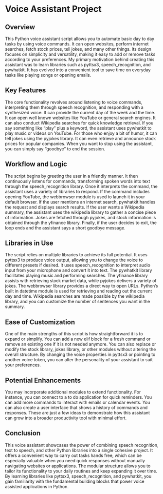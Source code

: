 # Voice Assistant Project

## Overview
This Python voice assistant script allows you to automate basic day to day tasks by using voice commands. It can open websites, perform internet searches, fetch stock prices, tell jokes, and many other things. Its design focuses on simplicity and versatility, making it easy to add or remove tasks according to your preferences. My primary motivation behind creating this assistant was to learn libraries such as pyttsx3, speech_recognition, and pywhatkit. It has evolved into a convenient tool to save time on everyday tasks like playing songs or opening emails.

## Key Features
The core functionality revolves around listening to voice commands, interpreting them through speech recognition, and responding with a synthesized voice. It can provide the current day of the week and the time. It can open well known websites like YouTube or general search engines. It can also conduct Wikipedia searches for quick knowledge retrieval. If you say something like “play” plus a keyword, the assistant uses pywhatkit to play music or videos on YouTube. For those who enjoy a bit of humor, it can tell jokes using the pyjokes library. It can even retrieve and announce stock prices for popular companies. When you want to stop using the assistant, you can simply say “goodbye” to end the session.

## Workflow and Logic
The script begins by greeting the user in a friendly manner. It then continuously listens for commands, transforming spoken words into text through the speech_recognition library. Once it interprets the command, the assistant uses a variety of libraries to respond. If the command includes opening YouTube, the webbrowser module is used to launch it in your default browser. If the user mentions an internet search, pywhatkit handles the request and displays search results. If the user wants a Wikipedia summary, the assistant uses the wikipedia library to gather a concise piece of information. Jokes are fetched through pyjokes, and stock information is obtained through the yfinance library. Finally, if the user decides to exit, the loop ends and the assistant says a short goodbye message.

## Libraries in Use
The script relies on multiple libraries to achieve its full potential. It uses pyttsx3 to produce voice output, allowing you to change the voice to different presets if desired. It uses speech_recognition to interpret audio input from your microphone and convert it into text. The pywhatkit library facilitates playing music and performing searches. The yfinance library assists with retrieving stock market data, while pyjokes delivers a variety of jokes. The webbrowser library provides a direct way to open URLs. Python’s built in datetime module is used for retrieving and reading out the current day and time. Wikipedia searches are made possible by the wikipedia library, and you can customize the number of sentences you want in the summary.

## Ease of Customization
One of the main strengths of this script is how straightforward it is to expand or simplify. You can add a new elif block for a fresh command or remove an existing one if it is not needed anymore. You can also replace or modify the stock library, jokes library, or other modules without altering the overall structure. By changing the voice properties in pyttsx3 or pointing to another voice token, you can alter the personality of your assistant to suit your preferences.

## Potential Enhancements
You may incorporate additional modules to extend functionality. For instance, you can connect to a to do application for quick reminders. You can add more commands to interact with emails or calendar events. You can also create a user interface that shows a history of commands and responses. These are just a few ideas to demonstrate how this assistant can grow into a broader productivity tool with minimal effort.

## Conclusion
This voice assistant showcases the power of combining speech recognition, text to speech, and other Python libraries into a single cohesive project. It offers a convenient way to carry out tasks hands free, which can be especially valuable when you need quick responses without manually navigating websites or applications. The modular structure allows you to tailor its functionality to your daily routines and keep expanding it over time. By learning libraries like pyttsx3, speech_recognition, and pywhatkit, you gain familiarity with the fundamental building blocks that power voice assisted applications in Python.
